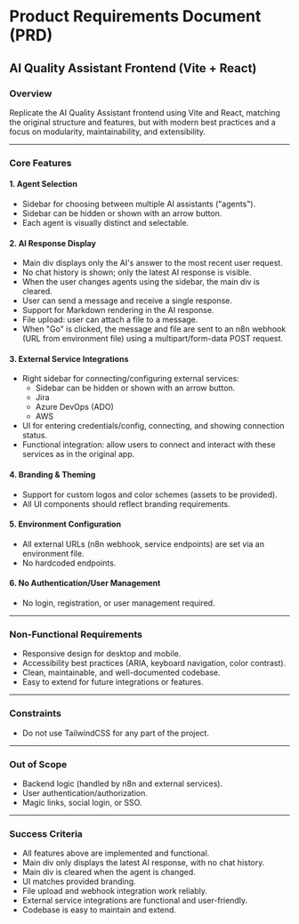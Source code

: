 # Product Requirements Document (PRD)
## AI Quality Assistant Frontend (Vite + React)

### Overview
Replicate the AI Quality Assistant frontend using Vite and React, matching the original structure and features, but with modern best practices and a focus on modularity, maintainability, and extensibility.

---

### Core Features

#### 1. Agent Selection
- Sidebar for choosing between multiple AI assistants ("agents").
- Sidebar can be hidden or shown with an arrow button.
- Each agent is visually distinct and selectable.

#### 2. AI Response Display
- Main div displays only the AI's answer to the most recent user request.
- No chat history is shown; only the latest AI response is visible.
- When the user changes agents using the sidebar, the main div is cleared.
- User can send a message and receive a single response.
- Support for Markdown rendering in the AI response.
- File upload: user can attach a file to a message.
- When "Go" is clicked, the message and file are sent to an n8n webhook (URL from environment file) using a multipart/form-data POST request.

#### 3. External Service Integrations
- Right sidebar for connecting/configuring external services:
  - Sidebar can be hidden or shown with an arrow button.
  - Jira
  - Azure DevOps (ADO)
  - AWS
- UI for entering credentials/config, connecting, and showing connection status.
- Functional integration: allow users to connect and interact with these services as in the original app.

#### 4. Branding & Theming
- Support for custom logos and color schemes (assets to be provided).
- All UI components should reflect branding requirements.

#### 5. Environment Configuration
- All external URLs (n8n webhook, service endpoints) are set via an environment file.
- No hardcoded endpoints.

#### 6. No Authentication/User Management
- No login, registration, or user management required.

---

### Non-Functional Requirements

- Responsive design for desktop and mobile.
- Accessibility best practices (ARIA, keyboard navigation, color contrast).
- Clean, maintainable, and well-documented codebase.
- Easy to extend for future integrations or features.

---

### Constraints

- Do not use TailwindCSS for any part of the project.

---

### Out of Scope

- Backend logic (handled by n8n and external services).
- User authentication/authorization.
- Magic links, social login, or SSO.

---

### Success Criteria

- All features above are implemented and functional.
- Main div only displays the latest AI response, with no chat history.
- Main div is cleared when the agent is changed.
- UI matches provided branding.
- File upload and webhook integration work reliably.
- External service integrations are functional and user-friendly.
- Codebase is easy to maintain and extend.
